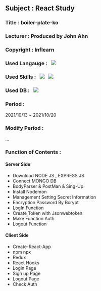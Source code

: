 ## Subject : React Study
### Title : boiler-plate-ko
### Lecturer : Produced by John Ahn
### Copyright : Inflearn
### Used Langauge : &nbsp; <img src="https://img.shields.io/badge/JavaScript-F7DF1E?style=for-the-badge&logo=JavaScript&logoColor=white">
### Used Skills : &nbsp; <img src="https://img.shields.io/badge/React-61DAFB?style=for-the-badge&logo=React&logoColor=white"> &nbsp; <img src="https://img.shields.io/badge/Node.js-339933?style=for-the-badge&logo=Node.js&logoColor=white">
### Used DB : &nbsp; <img src= "https://img.shields.io/badge/MongoDB-47A248?style=for-the-badge&logo=MongoDB&logoColor=white">
### Period :
2021/10/13 ~ 2021/10/20
### Modify Period :
...
### Function of Contents : 
#### Server Side
* Download NODE JS , EXPRESS JS
* Connect MONGO DB
* BodyParser & PostMan & Sing-Up
* Install Nodemon
* Management Setting Secret Information
* Encryption Password By Bcrypt
* LogIn Function
* Create Token with Jsonwebtoken
* Make Function Auth
* Logout Function
#### Client Side
* Create-React-App
* npm npx
* Redux
* React Hooks
* Login Page
* Sign up Page
* Logout Page
* Check Auth
